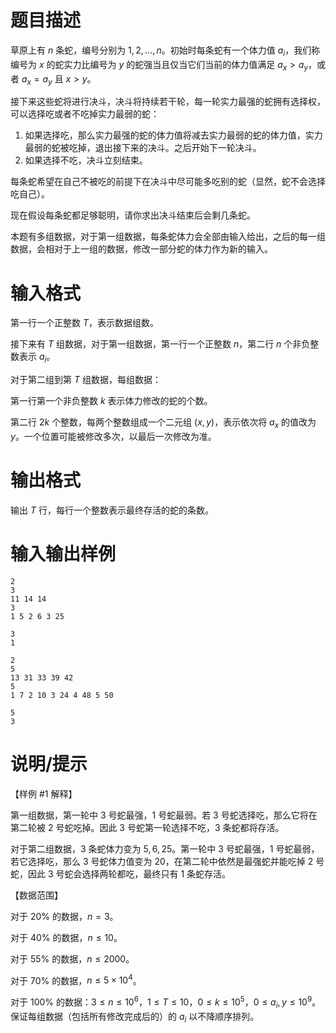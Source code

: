 # 题目描述

草原上有 $n$ 条蛇，编号分别为 $1, 2, \ldots , n$。初始时每条蛇有一个体力值 $a_i$，我们称编号为 $x$ 的蛇实力比编号为 $y$ 的蛇强当且仅当它们当前的体力值满足 $a_x > a_y$，或者 $a_x = a_y$ 且 $x > y$。

接下来这些蛇将进行决斗，决斗将持续若干轮，每一轮实力最强的蛇拥有选择权，可以选择吃或者不吃掉实力最弱的蛇：

1. 如果选择吃，那么实力最强的蛇的体力值将减去实力最弱的蛇的体力值，实力最弱的蛇被吃掉，退出接下来的决斗。之后开始下一轮决斗。
2. 如果选择不吃，决斗立刻结束。

每条蛇希望在自己不被吃的前提下在决斗中尽可能多吃别的蛇（显然，蛇不会选择吃自己）。

现在假设每条蛇都足够聪明，请你求出决斗结束后会剩几条蛇。

本题有多组数据，对于第一组数据，每条蛇体力会全部由输入给出，之后的每一组数据，会相对于上一组的数据，修改一部分蛇的体力作为新的输入。

# 输入格式

第一行一个正整数 $T$，表示数据组数。

接下来有 $T$ 组数据，对于第一组数据，第一行一个正整数 $n$，第二行 $n$ 个非负整数表示 $a_i$。

对于第二组到第 $T$ 组数据，每组数据：

第一行第一个非负整数 $k$ 表示体力修改的蛇的个数。

第二行 $2k$ 个整数，每两个整数组成一个二元组 $(x,y)$，表示依次将 $a_x$ 的值改为 $y$。一个位置可能被修改多次，以最后一次修改为准。

# 输出格式

输出 $T$ 行，每行一个整数表示最终存活的蛇的条数。

# 输入输出样例

```input1
2
3
11 14 14
3
1 5 2 6 3 25
```

```output1
3
1
```

```input2
2
5
13 31 33 39 42
5
1 7 2 10 3 24 4 48 5 50
```

```output2
5
3
```

# 说明/提示

【样例 #1 解释】

第一组数据，第一轮中 $3$ 号蛇最强，$1$ 号蛇最弱。若 $3$ 号蛇选择吃，那么它将在第二轮被 $2$ 号蛇吃掉。因此 $3$ 号蛇第一轮选择不吃，$3$ 条蛇都将存活。

对于第二组数据，$3$ 条蛇体力变为 $5, 6, 25$。第一轮中 $3$ 号蛇最强，$1$ 号蛇最弱，若它选择吃，那么 $3$ 号蛇体力值变为 $20$，在第二轮中依然是最强蛇并能吃掉 $2$ 号蛇，因此 $3$ 号蛇会选择两轮都吃，最终只有 $1$ 条蛇存活。

【数据范围】

对于 $20 \%$ 的数据，$n = 3$。

对于 $40 \%$ 的数据，$n \leq 10$。

对于 $55 \%$ 的数据，$n \leq 2000$。

对于 $70 \%$ 的数据，$n \leq 5 \times {10}^4$。

对于 $100 \%$ 的数据：$3 \leq n \leq {10}^6$，$1 \leq T \leq 10$，$0 \leq k \leq {10}^5$，$0 \leq a_i, y \leq {10}^9$。保证每组数据（包括所有修改完成后的）的 $a_i$ 以不降顺序排列。
